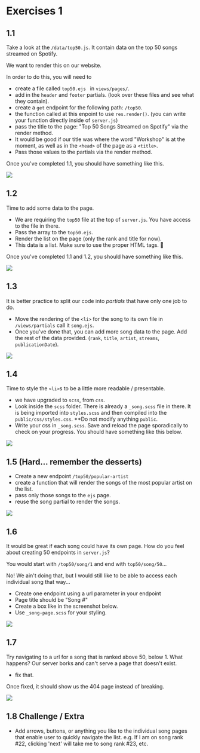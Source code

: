 # Exercises 1

## 1.1

Take a look at the `/data/top50.js`. It contain data on the top 50 songs streamed on Spotify.

We want to render this on our website.

In order to do this, you will need to

- create a file called `top50.ejs ` in `views/pages/`.
- add in the `header` and `footer` partials. (look over these files and see what they contain).
- create a `get` endpoint for the following path: `/top50`.
- the function called at this enpoint to use `res.render()`. (you can write your function directly inside of `server.js`)
- pass the title to the page: "Top 50 Songs Streamed on Spotify" via the render method.
- It would be good if our title was where the word "Workshop" is at the moment, as well as in the `<head>` of the page as a `<title>`.
- Pass those values to the partials via the render method.

Once you've completed 1.1, you should have something like this.

![](./assets/top50_1.1.png)

## 1.2

Time to add some data to the page.

- We are requiring the `top50` file at the top of `server.js`. You have access to the file in there.
- Pass the array to the `top50.ejs`.
- Render the list on the page (only the rank and title for  now).
- This data is a list. Make sure to use the proper HTML tags. 🙏

Once you've completed 1.1 and 1.2, you should have something like this.

![](./assets/top50_1.2.png)

## 1.3

It is better practice to split our code into _partials_ that have only one job to do. 

- Move the rendering of the `<li>` for the song to its own file in `/views/partials` call it `song.ejs`.
- Once you've done that, you can add more song data to the page. Add the rest of the data provided. (`rank`, `title`, `artist`, `streams`, `publicationDate`).

![](./assets/top50_1.3.png)

## 1.4

Time to style the `<li>`s to be a little more readable / presentable.

- we have upgraded to `scss`, from `css`. 
- Look inside the `scss` folder. There is already a `_song.scss` file in there. It is being imported into `styles.scss` and then compiled into the `public/css/styles.css`. **Do not modify anything `public`.
- Write your css in `_song.scss`. Save and reload the page sporadically to check on your progress. You should have something like this below.

![](./assets/top50_1.4.png)

## 1.5 (Hard... remember the desserts)

- Create a new endpoint `/top50/popular-artist`
- create a function that will render the songs of the most popular artist on the list.
- pass only those songs to the `ejs` page.
- reuse the song partial to render the songs.


![](./assets/top50_1.5.png)

## 1.6 

It would be great if each song could have its own page. How do you feel about creating 50 endpoints in `server.js`?

You would start with `/top50/song/1` and end with `top50/song/50`...

No! We ain't doing that, but I would still like to be able to access each individual song that way...

- Create one endpoint using a url parameter in your endpoint
- Page title should be "Song #"
- Create a box like in the screenshot below.
- Use `_song-page.scss` for your styling.

![](./assets/top50_1.6.png)

## 1.7 

Try navigating to a url for a song that is ranked above 50, below 1. What happens? Our server borks and can't serve a page that doesn't exist.

- fix that.

Once fixed, it should show us the 404 page instead of breaking.

![](./assets/top50_1.7.png)

## 1.8 Challenge / Extra

- Add arrows, buttons, or anything you like to the individual song pages that enable user to quickly navigate the list. e.g. If I am on song rank #22, clicking 'next' will take me to song rank #23, etc.